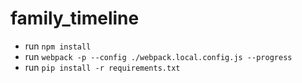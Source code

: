 # family_timeline

- run `npm install`
- run `webpack -p --config ./webpack.local.config.js --progress`
- run `pip install -r requirements.txt`